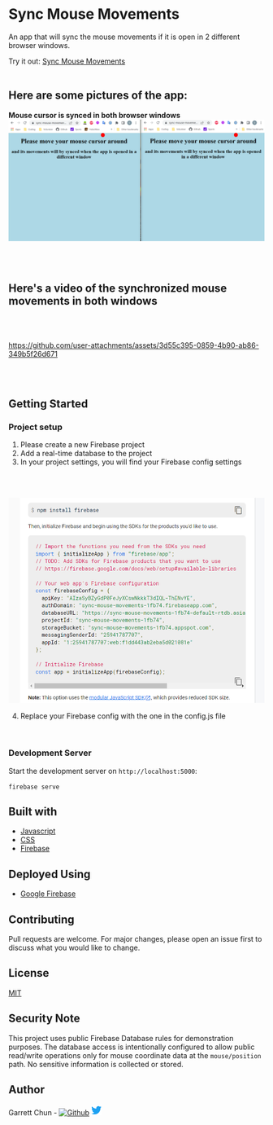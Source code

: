 # Sync Mouse Movements

An app that will sync the mouse movements if it is open in 2 different browser windows.

Try it out: [Sync Mouse Movements](https://sync-mouse-movements-1fb74.web.app)
<br /> 
<br /> 

## Here are some pictures of the app:

<strong>Mouse cursor is synced in both browser windows</strong>
![syncedCursor](./public/assets/syncedCursor.png)

<br /> 
<br />

## Here's a video of the synchronized mouse movements in both windows
<br />
<br />

https://github.com/user-attachments/assets/3d55c395-0859-4b90-ab86-349b5f26d671


<br />
<br />

## Getting Started

### Project setup

1.  Please create a new Firebase project
2.  Add a real-time database to the project
3.  In your project settings, you will find your Firebase config settings
<br /> 
<br /> 


![config](./public/assets/config.png)

4. Replace your Firebase config with the one in the config.js file

<br /> 


### Development Server

Start the development server on `http://localhost:5000`:


```
firebase serve
```

## Built with

- [Javascript](https://developer.mozilla.org/en/JavaScript)
- [CSS](https://developer.mozilla.org/en-US/docs/Web/CSS)
- [Firebase](https://firebase.google.com/)


## Deployed Using

- [Google Firebase](https://firebase.google.com/)

  
## Contributing

Pull requests are welcome. For major changes, please open an issue first to discuss what you would like to change.

## License

[MIT](https://choosealicense.com/licenses/mit/)

## Security Note

This project uses public Firebase Database rules for demonstration purposes. The database access is intentionally configured to allow public read/write operations only for mouse coordinate data at the `mouse/position` path. No sensitive information is collected or stored.

## Author

Garrett Chun - [![Github][1.1]][1] [![Twitter][1.2]][2]

[1.1]: http://i.imgur.com/9I6NRUm.png
[1.2]: ./public/assets/twitter20.png
[1]: https://github.com/KapakahiCoder
[2]: http://www.twitter.com/KapakahiCoder
